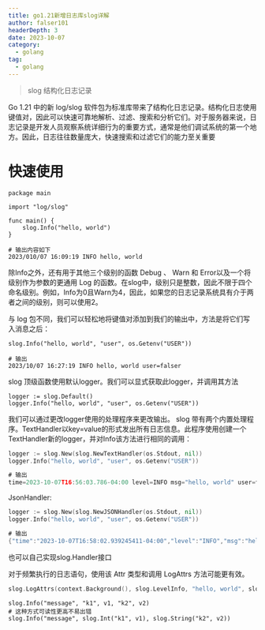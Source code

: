 ```yaml
---
title: go1.21新增日志库slog详解
author: falser101
headerDepth: 3
date: 2023-10-07
category:
  - golang
tag:
  - golang
---
```


> slog 结构化日志记录

Go 1.21 中的新 log/slog 软件包为标准库带来了结构化日志记录。结构化日志使用键值对，因此可以快速可靠地解析、过滤、搜索和分析它们。对于服务器来说，日志记录是开发人员观察系统详细行为的重要方式，通常是他们调试系统的第一个地方。因此，日志往往数量庞大，快速搜索和过滤它们的能力至关重要

# 快速使用
```golang
package main

import "log/slog"

func main() {
    slog.Info("hello, world")
}

# 输出内容如下
2023/010/07 16:09:19 INFO hello, world
```

除Info之外，还有用于其他三个级别的函数 Debug 、 Warn 和 Error以及一个将级别作为参数的更通用 Log 的函数。在slog中，级别只是整数，因此不限于四个命名级别。例如，Info为0且Warn为4，因此，如果您的日志记录系统具有介于两者之间的级别，则可以使用2。

与 log 包不同，我们可以轻松地将键值对添加到我们的输出中，方法是将它们写入消息之后：
```golang
slog.Info("hello, world", "user", os.Getenv("USER"))

# 输出
2023/10/07 16:27:19 INFO hello, world user=falser
```

slog 顶级函数使用默认logger。我们可以显式获取此logger，并调用其方法

```golang
logger := slog.Default()
logger.Info("hello, world", "user", os.Getenv("USER"))
```

我们可以通过更改logger使用的处理程序来更改输出。 slog 带有两个内置处理程序。TextHandler以key=value的形式发出所有日志信息。此程序使用创建一个 TextHandler新的logger，并对Info该方法进行相同的调用：
```go
logger := slog.New(slog.NewTextHandler(os.Stdout, nil))
logger.Info("hello, world", "user", os.Getenv("USER"))

# 输出
time=2023-10-07T16:56:03.786-04:00 level=INFO msg="hello, world" user=falser
```

JsonHandler:

```go
logger := slog.New(slog.NewJSONHandler(os.Stdout, nil))
logger.Info("hello, world", "user", os.Getenv("USER"))

# 输出
{"time":"2023-10-07T16:58:02.939245411-04:00","level":"INFO","msg":"hello, world","user":"falser"}
```

也可以自己实现slog.Handler接口

对于频繁执行的日志语句，使用该 Attr 类型和调用 LogAttrs 方法可能更有效。
```go
slog.LogAttrs(context.Background(), slog.LevelInfo, "hello, world", slog.String("user", os.Getenv("USER")))
```

```
slog.Info("message", "k1", v1, "k2", v2)
# 这种方式可读性更高不易出错
slog.Info("message", slog.Int("k1", v1), slog.String("k2", v2))
```